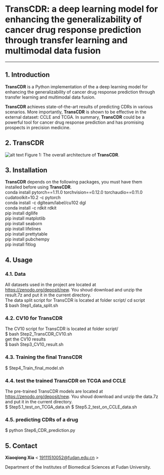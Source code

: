 # TransCDR: a deep learning model for enhancing the generalizability of cancer drug response prediction through transfer learning and multimodal data fusion
-----------------------------------------------------------------

## 1. Introduction
**TransCDR** is a Python implementation of the a deep learning model for enhancing the generalizability of cancer drug response prediction through transfer learning and multimodal data fusion. 

**TransCDR** achieves state-of-the-art results of predicting CDRs in various scenarios. More importantly, **TransCDR** is shown to be effective in the external dataset: CCLE and TCGA. In summary, **TransCDR** could be a powerful tool for cancer drug response prediction and has promising prospects in precision medicine.

## 2. TransCDR
![alt text](docs/fig1-update.png "TransCDR")
Figure 1: The overall architecture of **TransCDR**.

## 3. Installation
**TransCDR** depends on the following packages, you must have them installed before using **TransCDR**.  
conda install pytorch==1.11.0 torchvision==0.12.0 torchaudio==0.11.0 cudatoolkit=10.2 -c pytorch  
conda install -c dglteam/label/cu102 dgl  
conda install -c rdkit rdkit  
pip install dgllife  
pip install matplotlib  
pip install seaborn  
pip install lifelines  
pip install prettytable  
pip install pubchempy  
pip install fitlog  
## 4. Usage
### 4.1. Data
All datasets used in the project are located at https://zenodo.org/deposit/new. You shoud download and unzip the result.7z and put it in the current directory.  
The data split script for TransCDR is located at folder script/
cd script  
$ bash Step1_data_split.sh  
 
### 4.2. CV10 for TransCDR
The CV10 script for TransCDR is located at folder script/  
$ bash Step2_TransCDR_CV10.sh  
get the CV10 results  
$ bash Step3_CV10_result.sh  

### 4.3. Training the final TransCDR
$ Step4_Train_final_model.sh  

### 4.4. test the trained TransCDR on TCGA and CCLE
The pre-trained TransCDR models are located at https://zenodo.org/deposit/new. You shoud download and unzip the data.7z and put it in the current directory.    
$ Step5.1_test_on_TCGA_data.sh
$ Step5.2_test_on_CCLE_data.sh

### 4.5. predicting CDRs of a drug
$ python Step6_CDR_prediction.py  

## 5. Contact

**Xiaoqiong Xia** < 19111510052@fudan.edu.cn >  

Department of the Institutes of Biomedical Sciences at Fudan University.  


